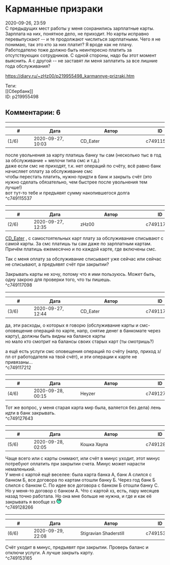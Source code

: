 Карманные призраки
==================

  
2020-09-26, 23:59  
 С предыдущих мест работы у меня сохранились зарплатные карты. Зарплата на них, понятное дело, не приходит. Но карты исправно перевыпускают -- и те продолжают числиться зарплатными. Чего я не понимаю, так это кто за них платит? Я вроде как не плачу. Работодателю тоже должно быть неинтересно платить за отсутствующих сотрудников. С одной стороны, надо бы этот момент выяснить. А с другой -- не заставят ли меня заплатить за все лишние года обслуживания?   
  
<https://diary.ru/~zHz00/p219955498_karmannye-prizraki.htm>  
  
Теги:  
[[Сбербанк]]  
ID: p219955498  


Комментарии: 6
--------------

  


---



|         #         |              Дата              |                     Автор                     |           ID           |
| --- | --- | --- | --- |
| (1/6) | 2020-09-27, 10:03 | CD\_Eater | c749115537 |

  
 после увольнения за карту платишь банку ты сам (несколько тыс в год за обслуживание + мелочи типа смс и т.д.)   
 даже если смс не приходят, т.к. нет операций по счёту, всё равно банк начисляет оплату за обслуживание смс   
 чтобы перестать платить, нужно придти в банк и закрыть счёт (это нужно сделать обязательно, чем быстрее после увольнения тем лучше!)   
 вот тут-то тебе и предъявят сумму накопившегося долга   
 ^c749115537

---



|         #         |              Дата              |                     Автор                     |           ID           |
| --- | --- | --- | --- |
| (2/6) | 2020-09-27, 12:35 | zHz00 | c749117098 |

  
  [CD\_Eater](http://cd-eater.diary.ru "Записки ДискоЕда")  , с самостоятельных карт плату за обслуживание списывают с самой карты. За смс платишь ты сам даже по зарплатным картам. Причём платишь ежемесячно и по каждой карте, где включены смс.   
   
 Так с меня оплату за обслуживание списывают уже сейчас или сейчас не списывают, а предъявят счёт при закрытии?   
   
 Закрывать карты не хочу, потому что я ими пользуюсь. Может быть, одну закрою для проверки того, что ты пишешь.   
 ^c749117098

---



|         #         |              Дата              |                     Автор                     |           ID           |
| --- | --- | --- | --- |
| (3/6) | 2020-09-27, 12:44 | CD\_Eater | c749117212 |

  
 да, эти расходы, о которых я говорю (обслуживание карты и смс-оповещение операций по карте, напр, снятие денег в банкомате через карту), должны быть видны на балансе карты   
 но мало кто смотрит на балансы своих старых карт (ты смотришь?)   
   
 а ещё есть услуги смс оповещения операций по счёту (напр, приход з/пл от работодателя на твой счёт), и эти операции к карте не привязаны...   
 ^c749117212

---



|         #         |              Дата              |                     Автор                     |           ID           |
| --- | --- | --- | --- |
| (4/6) | 2020-09-28, 00:15 | Heyzer | c749127643 |

  
 Тот же вопрос, у меня старая карта мир была, валяется без дела) лень идти в банк закрывать.   
 ^c749127643

---



|         #         |              Дата              |                     Автор                     |           ID           |
| --- | --- | --- | --- |
| (5/6) | 2020-09-28, 02:05 | Кошка Хаула | c749128266 |

  
 Чаще всего или с карты снимают, или счёт в минус уходит, этот минус потребуют оплатить при закрытии счета. Минус может нарасти немаленький.   
 У меня с картой ещё веселее: была карта банка А, банк А слился с банком Б, все договора по картам отошли банку Б. Через год банк Б слился с банком С. По идее все договора с банком Б отошли банку С. Но у меня-то договор с банком А. Что с картой хз, есть, пару месяцев назад точно работала. Но она мне больше не нужна, и где и как её закрывать я вообще хз ![:lol:](pics/1135.gif)   
 ^c749128266

---



|         #         |              Дата              |                     Автор                     |           ID           |
| --- | --- | --- | --- |
| (6/6) | 2020-09-29, 22:08 | Stigravian Shaderstill | c749153165 |

  
 Счёт уходит в минус, предъявят при закрытии. Проверь баланс и отключи услуги. А лучше закрыть карту.   
 ^c749153165
